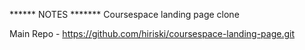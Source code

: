 ****** NOTES *******
Coursespace landing page clone

Main Repo - https://github.com/hiriski/coursespace-landing-page.git